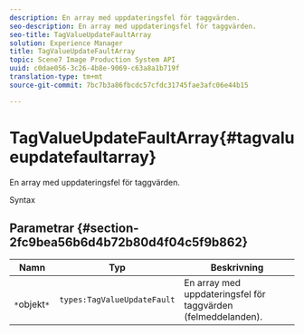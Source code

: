 ```yaml
---
description: En array med uppdateringsfel för taggvärden.
seo-description: En array med uppdateringsfel för taggvärden.
seo-title: TagValueUpdateFaultArray
solution: Experience Manager
title: TagValueUpdateFaultArray
topic: Scene7 Image Production System API
uuid: c0dae056-3c26-4b8e-9069-c63a8a1b719f
translation-type: tm+mt
source-git-commit: 7bc7b3a86fbcdc57cfdc31745fae3afc06e44b15

---
```



# TagValueUpdateFaultArray{#tagvalueupdatefaultarray}

En array med uppdateringsfel för taggvärden.

Syntax

## Parametrar {#section-2fc9bea56b6d4b72b80d4f04c5f9b862}

| Namn | Typ | Beskrivning |
|---|---|---|
| ` *`objekt`*` | `types:TagValueUpdateFault` | En array med uppdateringsfel för taggvärden (felmeddelanden). |

